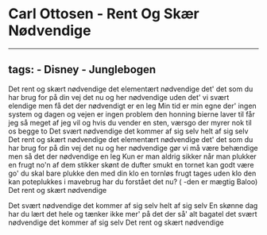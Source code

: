 # Carl Ottosen - Rent Og Skær Nødvendige


---
tags:
    - Disney
    - Junglebogen
---

Det rent og skært nødvendige
det elementært nødvendige
det' det som du har brug for på din vej
det nu og her nødvendige
uden det' vi svært elendige
men få det der nødvendigt er en leg
Min tid er min egne
der' ingen system
og dagen og vejen
er ingen problem
den honning bierne laver til
får jeg så meget af jeg vil
og hvis du vender en sten, værsgo
der myrer nok til os begge to
Det svært nødvendige
det kommer af sig selv
helt af sig selv
Det rent og skært nødvendige
det elementært nødvendige
det' det som du har brug for på din vej
det nu og her nødvendige
gør vi må være behændige
men så det der nødvendige en leg
Kun er man aldrig sikker
når man plukker en frugt
no'n af dem stikker
skønt de dufter smukt
en tornet kan godt være go'
du skal bare plukke den med din klo
en tornløs frugt tages uden klo
den kan poteplukkes i mavebrug
har du forstået det nu?
( -den er mægtig Baloo)
Det rent og skært nødvendige

Det svært nødvendige
det kommer af sig selv
helt af sig selv
En skønne dag har du lært det hele
og tænker ikke mer' på det der
så' alt bagatel
det svært nødvendige
det kommer af sig selv
Det rent og skært nødvendige
